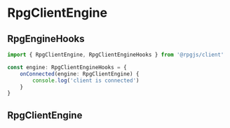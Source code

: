 # RpgClientEngine

## RpgEngineHooks

```ts
import { RpgClientEngine, RpgClientEngineHooks } from '@rpgjs/client'

const engine: RpgClientEngineHooks = {
    onConnected(engine: RpgClientEngine) {
        console.log('client is connected')
    }
}
```

<!--@include: ../api/RpgEngineHooks.md-->

## RpgClientEngine

<!--@include: ../api/RpgClientEngine.md-->
